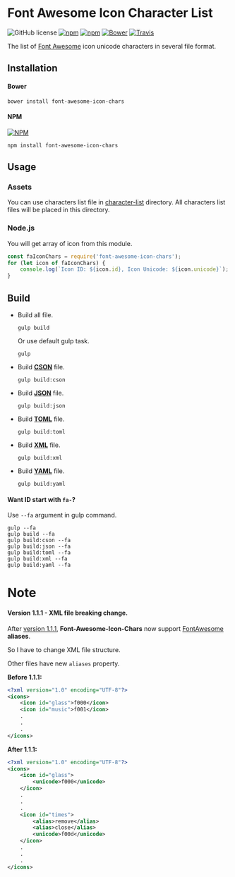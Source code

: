 # Font Awesome Icon Character List
![GitHub license](https://img.shields.io/github/license/gluons/Font-Awesome-Icon-Chars.svg?style=flat-square)
[![npm](https://img.shields.io/npm/v/font-awesome-icon-chars.svg?style=flat-square)](https://www.npmjs.com/package/font-awesome-icon-chars)
[![npm](https://img.shields.io/npm/dt/font-awesome-icon-chars.svg?style=flat-square)](https://www.npmjs.com/package/font-awesome-icon-chars)
[![Bower](https://img.shields.io/bower/v/font-awesome-icon-chars.svg?style=flat-square)](https://github.com/gluons/Font-Awesome-Icon-Chars)
[![Travis](https://img.shields.io/travis/gluons/Font-Awesome-Icon-Chars.svg?style=flat-square)](https://travis-ci.org/gluons/Font-Awesome-Icon-Chars)

The list of [Font Awesome](http://fontawesome.io/) icon unicode characters in several file format.


## Installation
#### Bower
```
bower install font-awesome-icon-chars
```
#### NPM
[![NPM](https://nodei.co/npm/font-awesome-icon-chars.png?downloads=true&downloadRank=true&stars=true)](https://www.npmjs.com/package/font-awesome-icon-chars)
```
npm install font-awesome-icon-chars
```

## Usage
### Assets
You can use characters list file in [character-list](./character-list) directory. All characters list files will be placed in this directory.
### Node.js
You will get array of icon from this module.
```javascript
const faIconChars = require('font-awesome-icon-chars');
for (let icon of faIconChars) {
	console.log(`Icon ID: ${icon.id}, Icon Unicode: ${icon.unicode}`);
}
```

## Build
- Build all file.
  ```
  gulp build
  ```
  Or use default gulp task.
  ```
  gulp
  ```

- Build **[CSON](https://github.com/bevry/cson)** file.
  ```
  gulp build:cson
  ```

- Build **[JSON](http://www.json.org/)** file.
  ```
  gulp build:json
  ```

- Build **[TOML](https://github.com/toml-lang/toml)** file.
  ```
  gulp build:toml
  ```

- Build **[XML](https://www.w3.org/XML/)** file.
  ```
  gulp build:xml
  ```

- Build **[YAML](http://yaml.org/)** file.
  ```
  gulp build:yaml
  ```

#### Want ID start with `fa-`?
Use `--fa` argument in gulp command.
```
gulp --fa
gulp build --fa
gulp build:cson --fa
gulp build:json --fa
gulp build:toml --fa
gulp build:xml --fa
gulp build:yaml --fa
```

# Note
#### Version 1.1.1 - XML file breaking change.
After [version 1.1.1](https://github.com/gluons/Font-Awesome-Icon-Chars/releases/tag/v1.1.1), **Font-Awesome-Icon-Chars** now support [FontAwesome](https://github.com/FortAwesome/Font-Awesome) **aliases**.

So I have to change XML file structure.

Other files have new `aliases` property.

**Before 1.1.1:**
```xml
<?xml version="1.0" encoding="UTF-8"?>
<icons>
	<icon id="glass">f000</icon>
	<icon id="music">f001</icon>
	.
	.
	.
</icons>
```

**After 1.1.1:**
```xml
<?xml version="1.0" encoding="UTF-8"?>
<icons>
	<icon id="glass">
		<unicode>f000</unicode>
	</icon>
	.
	.
	.
	<icon id="times">
		<alias>remove</alias>
		<alias>close</alias>
		<unicode>f00d</unicode>
	</icon>
	.
	.
	.
</icons>
```
